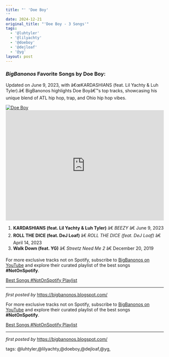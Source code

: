 ```yaml
---
title: "' 'Doe Boy'
'"
date: 2024-12-21
original_title: "'Doe Boy - 3 Songs'"
tags:
  - '@luhtyler'
  - '@lilyachty'
  - '@doeboy'
  - '@dejloaf'
  - '@yg'
layout: post
---
```

<h3><em>BigBanonos</em> Favorite Songs by Doe Boy:</h3> <p>Updated on June 9, 2023, with â€œKARDASHIANS (feat. Lil Yachty & Luh Tyler).â€ BigBanonos highlights Doe Boyâ€™s top tracks, showcasing his unique blend of ATL hip hop, trap, and Ohio hip hop vibes.</p> <!--Image-->
<div class="separator"> <a href="https://www.billboard.com/wp-content/uploads/2020/10/Doe-Boy-cr-Anthony-Hillard-2020-billboard-1548-1602009555.jpg" > <img alt="Doe Boy" src="https://www.billboard.com/wp-content/uploads/2020/10/Doe-Boy-cr-Anthony-Hillard-2020-billboard-1548-1602009555.jpg" /> </a>
</div> <!--Spotify Playlist Embed-->
<iframe allow="autoplay; clipboard-write; encrypted-media; fullscreen; picture-in-picture" allowfullscreen="" frameborder="0" height="352" loading="lazy" src="https://open.spotify.com/embed/playlist/2UfI2hcL9wQvejNHZLjylZ?utm_source=generator" width="100%"></iframe> <!--Song Listings-->
<ol> <li><strong>KARDASHIANS (feat. Lil Yachty & Luh Tyler)</strong> â€ <em>BEEZY</em> â€ June 9, 2023</li> <li><strong>ROLL THE DICE (feat. DeJ Loaf)</strong> â€ <em>ROLL THE DICE (feat. DeJ Loaf)</em> â€ April 14, 2023</li> <li><strong>Walk Down (feat. YG)</strong> â€ <em>Streetz Need Me 2</em> â€ December 20, 2019</li>
</ol> <!--Subscribe and Playlist Links-->
<div> <p>For more exclusive tracks not on Spotify, subscribe to <a href="https://www.youtube.com/@BigBanonos" target="_blank">BigBanonos on YouTube</a> and explore their curated playlist of the best songs <strong>#NotOnSpotify</strong>.</p> <p><a href="https://www.youtube.com/playlist?list=PLtuNtuTatqI0kFahUCbtbfenC_ET5O_tr" target="_blank">Best Songs #NotOnSpotify Playlist</a></p></div> <hr /> <p><em>first posted by</em> <a href="https://bigbanonos.blogspot.com/" rel="noopener" target="_new">https://bigbanonos.blogspot.com/</a></p>


<!--Subscribe and Playlist Links-->
<div>
    <p>For more exclusive tracks not on Spotify, subscribe to <a href="https://www.youtube.com/@BigBanonos" target="_blank">BigBanonos on YouTube</a> and explore their curated playlist of the best songs <strong>#NotOnSpotify</strong>.</p>
    <p><a href="https://www.youtube.com/playlist?list=PLtuNtuTatqI0kFahUCbtbfenC_ET5O_tr" target="_blank">Best Songs #NotOnSpotify Playlist<br /></a></p></div>

<hr />

<p><em>first posted by</em> <a href="https://bigbanonos.blogspot.com/" rel="noopener" target="_new">https://bigbanonos.blogspot.com/</a></p>

<p>tags: @luhtyler,@lilyachty,@doeboy,@dejloaf,@yg,</p>
